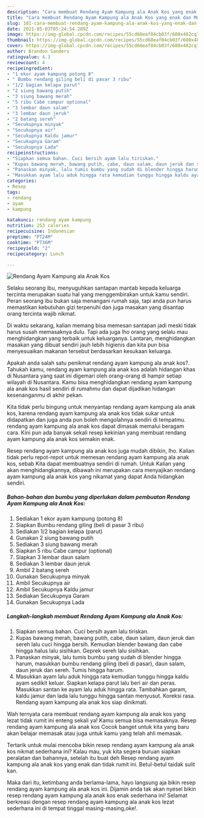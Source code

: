 ```yaml
---
description: "Cara membuat Rendang Ayam Kampung ala Anak Kos yang enak dan Mudah Dibuat"
title: "Cara membuat Rendang Ayam Kampung ala Anak Kos yang enak dan Mudah Dibuat"
slug: 181-cara-membuat-rendang-ayam-kampung-ala-anak-kos-yang-enak-dan-mudah-dibuat
date: 2021-05-03T05:24:54.289Z
image: https://img-global.cpcdn.com/recipes/55cd68eaf04cb03f/680x482cq70/rendang-ayam-kampung-ala-anak-kos-foto-resep-utama.jpg
thumbnail: https://img-global.cpcdn.com/recipes/55cd68eaf04cb03f/680x482cq70/rendang-ayam-kampung-ala-anak-kos-foto-resep-utama.jpg
cover: https://img-global.cpcdn.com/recipes/55cd68eaf04cb03f/680x482cq70/rendang-ayam-kampung-ala-anak-kos-foto-resep-utama.jpg
author: Brandon Sanders
ratingvalue: 4.3
reviewcount: 4
recipeingredient:
- "1 ekor ayam kampung potong 8"
- " Bumbu rendang giling beli di pasar 3 ribu"
- "1/2 bagian kelapa parut"
- "2 siung bawang putih"
- "3 siung bawang merah"
- "5 ribu Cabe campur optional"
- "3 lembar daun salam"
- "3 lembar daun jeruk"
- "2 batang sereh"
- "Secukupnya minyak"
- "Secukupnya air"
- "Secukupnya Kaldu jamur"
- "Secukupnya Garam"
- "Secukupnya Lada"
recipeinstructions:
- "Siapkan semua bahan. Cuci bersih ayam lalu tiriskan."
- "Kupas bawang merah, bawang putih, cabe, daun salam, daun jeruk dan sereh lalu cuci hingga bersih. Kemudian blender bawang dan cabe hingga halus lalu sisihkan. Geprek sereh lalu sisihkan."
- "Panaskan minyak, lalu tumis bumbu yang sudah di blender hingga harum, masukkan bumbu rendang giling (beli di pasar), daun salam, daun jeruk dan sereh. Tumis hingga harum."
- "Masukkan ayam lalu aduk hingga rata kemudian tunggu hingga kaldu ayam sedikit keluar. Siapkan kelapa parut lalu beri air dan peras. Masukkan santan ke ayam lalu aduk hingga rata. Tambahkan garam, kaldu jamur dan lada lalu tunggu hingga santan menyusut. Koreksi rasa. Rendang ayam kampung ala anak kos siap dinikmati."
categories:
- Resep
tags:
- rendang
- ayam
- kampung

katakunci: rendang ayam kampung 
nutrition: 253 calories
recipecuisine: Indonesian
preptime: "PT24M"
cooktime: "PT36M"
recipeyield: "2"
recipecategory: Lunch

---
```



![Rendang Ayam Kampung ala Anak Kos](https://img-global.cpcdn.com/recipes/55cd68eaf04cb03f/680x482cq70/rendang-ayam-kampung-ala-anak-kos-foto-resep-utama.jpg)

Selaku seorang ibu, menyuguhkan santapan mantab kepada keluarga tercinta merupakan suatu hal yang menggembirakan untuk kamu sendiri. Peran seorang ibu bukan saja menangani rumah saja, tapi anda pun harus memastikan kebutuhan gizi terpenuhi dan juga masakan yang disantap orang tercinta wajib nikmat.

Di waktu  sekarang, kalian memang bisa memesan santapan jadi meski tidak harus susah memasaknya dulu. Tapi ada juga lho orang yang selalu mau menghidangkan yang terbaik untuk keluarganya. Lantaran, menghidangkan masakan yang dibuat sendiri jauh lebih higienis dan kita pun bisa menyesuaikan makanan tersebut berdasarkan kesukaan keluarga. 



Apakah anda salah satu penikmat rendang ayam kampung ala anak kos?. Tahukah kamu, rendang ayam kampung ala anak kos adalah hidangan khas di Nusantara yang saat ini digemari oleh orang-orang di hampir setiap wilayah di Nusantara. Kamu bisa menghidangkan rendang ayam kampung ala anak kos hasil sendiri di rumahmu dan dapat dijadikan hidangan kesenanganmu di akhir pekan.

Kita tidak perlu bingung untuk menyantap rendang ayam kampung ala anak kos, karena rendang ayam kampung ala anak kos tidak sukar untuk didapatkan dan juga anda pun boleh mengolahnya sendiri di tempatmu. rendang ayam kampung ala anak kos dapat dimasak memalui beragam cara. Kini pun ada banyak sekali resep kekinian yang membuat rendang ayam kampung ala anak kos semakin enak.

Resep rendang ayam kampung ala anak kos juga mudah dibikin, lho. Kalian tidak perlu repot-repot untuk memesan rendang ayam kampung ala anak kos, sebab Kita dapat membuatnya sendiri di rumah. Untuk Kalian yang akan menghidangkannya, dibawah ini merupakan cara menyajikan rendang ayam kampung ala anak kos yang nikamat yang dapat Anda hidangkan sendiri.

<!--inarticleads1-->

##### Bahan-bahan dan bumbu yang diperlukan dalam pembuatan Rendang Ayam Kampung ala Anak Kos:

1. Sediakan 1 ekor ayam kampung (potong 8)
1. Siapkan  Bumbu rendang giling (beli di pasar 3 ribu)
1. Sediakan 1/2 bagian kelapa (parut)
1. Gunakan 2 siung bawang putih
1. Sediakan 3 siung bawang merah
1. Siapkan 5 ribu Cabe campur (optional)
1. Siapkan 3 lembar daun salam
1. Sediakan 3 lembar daun jeruk
1. Ambil 2 batang sereh
1. Gunakan Secukupnya minyak
1. Ambil Secukupnya air
1. Ambil Secukupnya Kaldu jamur
1. Sediakan Secukupnya Garam
1. Gunakan Secukupnya Lada




<!--inarticleads2-->

##### Langkah-langkah membuat Rendang Ayam Kampung ala Anak Kos:

1. Siapkan semua bahan. Cuci bersih ayam lalu tiriskan.
1. Kupas bawang merah, bawang putih, cabe, daun salam, daun jeruk dan sereh lalu cuci hingga bersih. Kemudian blender bawang dan cabe hingga halus lalu sisihkan. Geprek sereh lalu sisihkan.
1. Panaskan minyak, lalu tumis bumbu yang sudah di blender hingga harum, masukkan bumbu rendang giling (beli di pasar), daun salam, daun jeruk dan sereh. Tumis hingga harum.
1. Masukkan ayam lalu aduk hingga rata kemudian tunggu hingga kaldu ayam sedikit keluar. Siapkan kelapa parut lalu beri air dan peras. Masukkan santan ke ayam lalu aduk hingga rata. Tambahkan garam, kaldu jamur dan lada lalu tunggu hingga santan menyusut. Koreksi rasa. Rendang ayam kampung ala anak kos siap dinikmati.




Wah ternyata cara membuat rendang ayam kampung ala anak kos yang lezat tidak rumit ini enteng sekali ya! Kamu semua bisa memasaknya. Resep rendang ayam kampung ala anak kos Cocok banget untuk kita yang baru akan belajar memasak atau juga untuk kamu yang telah ahli memasak.

Tertarik untuk mulai mencoba bikin resep rendang ayam kampung ala anak kos nikmat sederhana ini? Kalau mau, yuk kita segera buruan siapkan peralatan dan bahannya, setelah itu buat deh Resep rendang ayam kampung ala anak kos yang enak dan tidak rumit ini. Betul-betul taidak sulit kan. 

Maka dari itu, ketimbang anda berlama-lama, hayo langsung aja bikin resep rendang ayam kampung ala anak kos ini. Dijamin anda tak akan nyesel bikin resep rendang ayam kampung ala anak kos enak sederhana ini! Selamat berkreasi dengan resep rendang ayam kampung ala anak kos lezat sederhana ini di tempat tinggal masing-masing,oke!.

